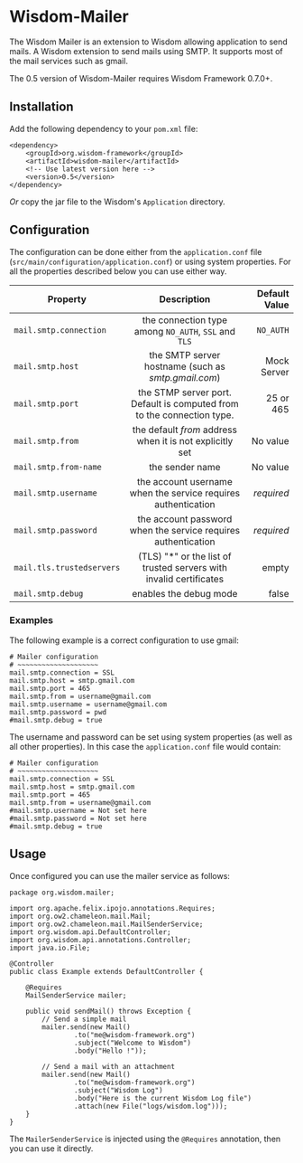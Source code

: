 # Wisdom-Mailer

The Wisdom Mailer is an extension to Wisdom allowing application to send mails. A Wisdom extension to send mails
using SMTP. It supports most of the mail services such as gmail.

The 0.5 version of Wisdom-Mailer requires Wisdom Framework 0.7.0+.

## Installation

Add the following dependency to your `pom.xml` file:

````
<dependency>
    <groupId>org.wisdom-framework</groupId>
    <artifactId>wisdom-mailer</artifactId>
    <!-- Use latest version here -->
    <version>0.5</version>
</dependency>
````

*Or* copy the jar file to the Wisdom's `Application` directory.

## Configuration

The configuration can be done either from the `application.conf` file (`src/main/configuration/application.conf`) or
using system properties. For all the properties described below you can use either way.

| Property                  | Description                                                           | Default Value  |
| ------------------------- |:---------------------------------------------------------------------:| --------------:|
| `mail.smtp.connection`    |the connection type among `NO_AUTH`, `SSL` and `TLS`                   |`NO_AUTH`       |
| `mail.smtp.host`          |the SMTP server hostname (such as _smtp.gmail.com_)                    |Mock Server     |
| `mail.smtp.port`          |the STMP server port. Default is computed from to the connection type. |25 or 465       |
| `mail.smtp.from`          |the default _from_ address when it is not explicitly set               | No value       |
| `mail.smtp.from-name`     |the sender name                                                        | No  value      |
| `mail.smtp.username`      |the account username when the service requires authentication          | _required_     |
| `mail.smtp.password`      |the account password when the service requires authentication          | _required_     |
| `mail.tls.trustedservers` |(TLS) "*" or the list of trusted servers with invalid certificates     | empty          |
| `mail.smtp.debug`         |enables the debug mode                                                 |false           |

### Examples

The following example is a correct configuration to use gmail:

````
# Mailer configuration
# ~~~~~~~~~~~~~~~~~~~~
mail.smtp.connection = SSL
mail.smtp.host = smtp.gmail.com
mail.smtp.port = 465
mail.smtp.from = username@gmail.com
mail.smtp.username = username@gmail.com
mail.smtp.password = pwd
#mail.smtp.debug = true
````

The username and password can be set using system properties (as well as all other properties). In this case the
`application.conf` file would contain:

````
# Mailer configuration
# ~~~~~~~~~~~~~~~~~~~~
mail.smtp.connection = SSL
mail.smtp.host = smtp.gmail.com
mail.smtp.port = 465
mail.smtp.from = username@gmail.com
#mail.smtp.username = Not set here
#mail.smtp.password = Not set here
#mail.smtp.debug = true
````

## Usage

Once configured you can use the mailer service as follows:

````
package org.wisdom.mailer;

import org.apache.felix.ipojo.annotations.Requires;
import org.ow2.chameleon.mail.Mail;
import org.ow2.chameleon.mail.MailSenderService;
import org.wisdom.api.DefaultController;
import org.wisdom.api.annotations.Controller;
import java.io.File;

@Controller
public class Example extends DefaultController {

    @Requires
    MailSenderService mailer;

    public void sendMail() throws Exception {
        // Send a simple mail
        mailer.send(new Mail()
                .to("me@wisdom-framework.org")
                .subject("Welcome to Wisdom")
                .body("Hello !"));

        // Send a mail with an attachment
        mailer.send(new Mail()
                .to("me@wisdom-framework.org")
                .subject("Wisdom Log")
                .body("Here is the current Wisdom Log file")
                .attach(new File("logs/wisdom.log")));
    }
}
````

The `MailerSenderService` is injected using the `@Requires` annotation, then you can use it directly.

